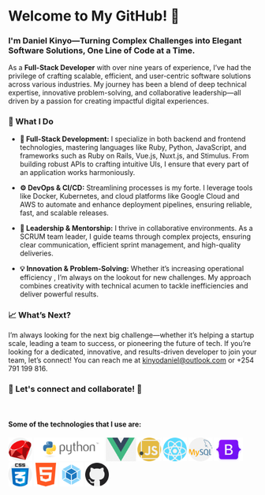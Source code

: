 # Welcome to My GitHub! 👋

### I'm Daniel Kinyo—Turning Complex Challenges into Elegant Software Solutions, One Line of Code at a Time.

As a **Full-Stack Developer** with over nine years of experience, I’ve had the privilege of crafting scalable, efficient, and user-centric software solutions across various industries. My journey has been a blend of deep technical expertise, innovative problem-solving, and collaborative leadership—all driven by a passion for creating impactful digital experiences.

### 🚀 What I Do

- **🔧 Full-Stack Development:** I specialize in both backend and frontend technologies, mastering languages like Ruby, Python, JavaScript, and frameworks such as Ruby on Rails, Vue.js, Nuxt.js, and Stimulus. From building robust APIs to crafting intuitive UIs, I ensure that every part of an application works harmoniously.

- **⚙️ DevOps & CI/CD:** Streamlining processes is my forte. I leverage tools like Docker, Kubernetes, and cloud platforms like Google Cloud and AWS to automate and enhance deployment pipelines, ensuring reliable, fast, and scalable releases.

- **👥 Leadership & Mentorship:** I thrive in collaborative environments. As a SCRUM team leader, I guide teams through complex projects, ensuring clear communication, efficient sprint management, and high-quality deliveries.

- **💡 Innovation & Problem-Solving:** Whether it’s increasing operational efficiency , I’m always on the lookout for new challenges. My approach combines creativity with technical acumen to tackle inefficiencies and deliver powerful results.

### 📈 What’s Next?

I’m always looking for the next big challenge—whether it’s helping a startup scale, leading a team to success, or pioneering the future of tech. If you’re looking for a dedicated, innovative, and results-driven developer to join your team, let’s connect! You can reach me at kinyodaniel@outlook.com or +254 791 199 816.

### 🔗 Let's connect and collaborate! 🚀
<!--
- [LinkedIn](https://www.linkedin.com/in/yourprofile)
- [Portfolio](https://yourportfolio.com)
- [Twitter](https://twitter.com/yourhandle)


<p>
With over nine years of experience as a full-stack developer, I bring a wealth of expertise in both backend and frontend technologies. My journey has been marked by delivering scalable and user-friendly applications, always with a focus on quality and innovation.

What I Bring to the Table:

Technical Mastery: Proficient in Ruby, Ruby on Rails, Python, JavaScript, and modern frameworks like Vue.js, Nuxt.js, and Stimulus, ReactJS. I've built robust systems from the ground up.

DevOps & CI/CD: Experienced with Heroku, Docker, Kubernetes, and cloud platforms like Google Cloud and AWS. My work has streamlined deployment processes, improving system reliability and reducing deployment times.

Leadership & Collaboration: As a SCRUM manager, I've consistently enhanced project management efficiency and delivery. 

Innovation & Problem Solving: Identifying inefficiencies and crafting innovative solutions is a key strength I bring to every project.

Let's connect and collaborate! 🚀
</p>
-->
 
<br>

<h4>Some of the technologies that I use are: </h4>
<p float="left">
  <img src="ruby.png" height="48px">
  <img src="python-logo-master-v3-TM.png" height="48px">
  <img src="vuejs.png" height="48px"> 
  <img src="javascript.png" height="48px">
  <img src="react.png" height="48px">
  <img src="mysql.png" height="48px">
  <img src="bootstrap5.png" height="48px">          
  <img src="css.png" height="48px">   
  <img src="html-5.png" height="48px">
  <img src="webpack.svg" height="48px">    
  <img src="github.png" height="48px">
</p>

